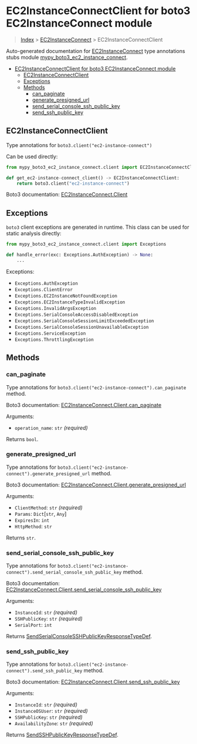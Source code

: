 # EC2InstanceConnectClient for boto3 EC2InstanceConnect module

> [Index](..) > [EC2InstanceConnect](.) > EC2InstanceConnectClient

Auto-generated documentation for
[EC2InstanceConnect](https://boto3.amazonaws.com/v1/documentation/api/1.17.72/reference/services/ec2-instance-connect.html#EC2InstanceConnect)
type annotations stubs module
[mypy_boto3_ec2_instance_connect](https://pypi.org/project/mypy-boto3-ec2-instance-connect/).

- [EC2InstanceConnectClient for boto3 EC2InstanceConnect module](#ec2instanceconnectclient-for-boto3-ec2instanceconnect-module)
  - [EC2InstanceConnectClient](#ec2instanceconnectclient)
  - [Exceptions](#exceptions)
  - [Methods](#methods)
    - [can_paginate](#can_paginate)
    - [generate_presigned_url](#generate_presigned_url)
    - [send_serial_console_ssh_public_key](#send_serial_console_ssh_public_key)
    - [send_ssh_public_key](#send_ssh_public_key)

## EC2InstanceConnectClient

Type annotations for `boto3.client("ec2-instance-connect")`

Can be used directly:

```python
from mypy_boto3_ec2_instance_connect.client import EC2InstanceConnectClient

def get_ec2-instance-connect_client() -> EC2InstanceConnectClient:
    return boto3.client("ec2-instance-connect")
```

Boto3 documentation:
[EC2InstanceConnect.Client](https://boto3.amazonaws.com/v1/documentation/api/1.17.72/reference/services/ec2-instance-connect.html#EC2InstanceConnect.Client)

## Exceptions

`boto3` client exceptions are generated in runtime. This class can be used for
static analysis directly:

```python
from mypy_boto3_ec2_instance_connect.client import Exceptions

def handle_error(exc: Exceptions.AuthException) -> None:
    ...
```

Exceptions:

- `Exceptions.AuthException`
- `Exceptions.ClientError`
- `Exceptions.EC2InstanceNotFoundException`
- `Exceptions.EC2InstanceTypeInvalidException`
- `Exceptions.InvalidArgsException`
- `Exceptions.SerialConsoleAccessDisabledException`
- `Exceptions.SerialConsoleSessionLimitExceededException`
- `Exceptions.SerialConsoleSessionUnavailableException`
- `Exceptions.ServiceException`
- `Exceptions.ThrottlingException`

## Methods

### can_paginate

Type annotations for `boto3.client("ec2-instance-connect").can_paginate`
method.

Boto3 documentation:
[EC2InstanceConnect.Client.can_paginate](https://boto3.amazonaws.com/v1/documentation/api/1.17.72/reference/services/ec2-instance-connect.html#EC2InstanceConnect.Client.can_paginate)

Arguments:

- `operation_name`: `str` *(required)*

Returns `bool`.

### generate_presigned_url

Type annotations for
`boto3.client("ec2-instance-connect").generate_presigned_url` method.

Boto3 documentation:
[EC2InstanceConnect.Client.generate_presigned_url](https://boto3.amazonaws.com/v1/documentation/api/1.17.72/reference/services/ec2-instance-connect.html#EC2InstanceConnect.Client.generate_presigned_url)

Arguments:

- `ClientMethod`: `str` *(required)*
- `Params`: `Dict`\[`str`, `Any`\]
- `ExpiresIn`: `int`
- `HttpMethod`: `str`

Returns `str`.

### send_serial_console_ssh_public_key

Type annotations for
`boto3.client("ec2-instance-connect").send_serial_console_ssh_public_key`
method.

Boto3 documentation:
[EC2InstanceConnect.Client.send_serial_console_ssh_public_key](https://boto3.amazonaws.com/v1/documentation/api/1.17.72/reference/services/ec2-instance-connect.html#EC2InstanceConnect.Client.send_serial_console_ssh_public_key)

Arguments:

- `InstanceId`: `str` *(required)*
- `SSHPublicKey`: `str` *(required)*
- `SerialPort`: `int`

Returns
[SendSerialConsoleSSHPublicKeyResponseTypeDef](./type_defs.md#sendserialconsolesshpublickeyresponsetypedef).

### send_ssh_public_key

Type annotations for `boto3.client("ec2-instance-connect").send_ssh_public_key`
method.

Boto3 documentation:
[EC2InstanceConnect.Client.send_ssh_public_key](https://boto3.amazonaws.com/v1/documentation/api/1.17.72/reference/services/ec2-instance-connect.html#EC2InstanceConnect.Client.send_ssh_public_key)

Arguments:

- `InstanceId`: `str` *(required)*
- `InstanceOSUser`: `str` *(required)*
- `SSHPublicKey`: `str` *(required)*
- `AvailabilityZone`: `str` *(required)*

Returns
[SendSSHPublicKeyResponseTypeDef](./type_defs.md#sendsshpublickeyresponsetypedef).
